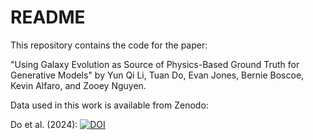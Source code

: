 # README

This repository contains the code for the paper:

"Using Galaxy Evolution as Source of Physics-Based Ground Truth for Generative Models" by Yun Qi Li, Tuan Do, Evan Jones, Bernie Boscoe, Kevin Alfaro, and Zooey Nguyen.


Data used in this work is available from Zenodo:

Do et al. (2024): [![DOI](https://zenodo.org/badge/DOI/10.5281/zenodo.11117528.svg)](https://doi.org/10.5281/zenodo.11117528)

